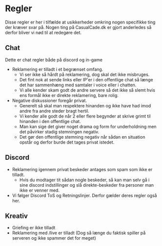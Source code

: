 # Regler
Disse regler er her i tilfælde at usikkerheder omkring nogen specifikke ting der kræver svar på.
Nogen ting på CasualCade.dk er gjort anderledes så derfor bliver vi nød til at redegøre det.

## Chat
Dette er chat regler både på discord og in-game
* Reklamering er tilladt i et begrænset omfang.
  - Vi ser ikke så hårdt på reklamering, dog skal det ikke misbruges.
  - Det fint nok at sende links eller IP'er i den offentlige chat så længe det har sammenhæng med samtaler i voice eller i chatten. 
  - Vi alle kender skam godt de andre servere så det ikke så slemt hvis ens formål ikke er direkte reklamering, bare rolig.
* Negative diskussioner foregår privat.
  - Generelt så skal man respektere hinanden og ikke have had imod andre fra andre steder bragt hertil.
  - Vi kender alle godt de når 2 eller flere begynder at skrive grimt til hinanden i den offentlige chat.
  - Man kan sige det giver noget drama og form for underholdning men det påvirker stadig stemningen negativ.
  - Det gør den offentlige stemning negativ når sådan en situation opstår og derfor burde det tages privat istedet.

## Discord
* Reklamering igennem privat beskeder antages som spam som ikke er tilladt.
  - Hvis du modtager tit sådan nogle beskeder, så kan man selv gå i sine discord indstillinger og slå direkte-beskeder fra personer man ikke er venner med.
* Vi følger Discord ToS og Retningslinjer. Derfor gælder deres regler også her.

## Kreativ
* Griefing er ikke tilladt
* Reklamering med /live er tilladt (Dog så længe du faktisk spiller på serveren og ikke spammer det for meget)
